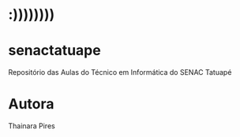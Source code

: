 # :))))))))
# senactatuape
Repositório das Aulas do Técnico em Informática do SENAC Tatuapé
# Autora
Thainara Pires
